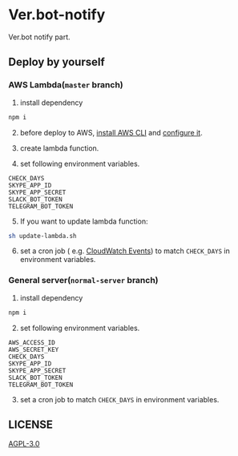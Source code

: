 # Ver.bot-notify
Ver.bot notify part.

## Deploy by yourself
### AWS Lambda(`master` branch)
1. install dependency
```bash
npm i
```

2. before deploy to AWS, [install AWS CLI][1] and [configure it][2].

3. create lambda function.

4. set following environment variables.
```
CHECK_DAYS
SKYPE_APP_ID
SKYPE_APP_SECRET
SLACK_BOT_TOKEN
TELEGRAM_BOT_TOKEN
```

5. If you want to update lambda function:
```bash
sh update-lambda.sh
```

6. set a cron job ( e.g. [CloudWatch Events][3]) to match `CHECK_DAYS` in environment variables.


### General server(`normal-server` branch)
1. install dependency
```bash
npm i
```
2. set following environment variables.
```
AWS_ACCESS_ID
AWS_SECRET_KEY
CHECK_DAYS
SKYPE_APP_ID
SKYPE_APP_SECRET
SLACK_BOT_TOKEN
TELEGRAM_BOT_TOKEN
```
3. set a cron job to match `CHECK_DAYS` in environment variables.


## LICENSE
[AGPL-3.0](LICENSE)

[1]: http://docs.aws.amazon.com/cli/latest/userguide/installing.html
[2]: http://docs.aws.amazon.com/cli/latest/userguide/cli-chap-getting-started.html
[3]: http://docs.aws.amazon.com/AmazonCloudWatch/latest/events/WhatIsCloudWatchEvents.html
